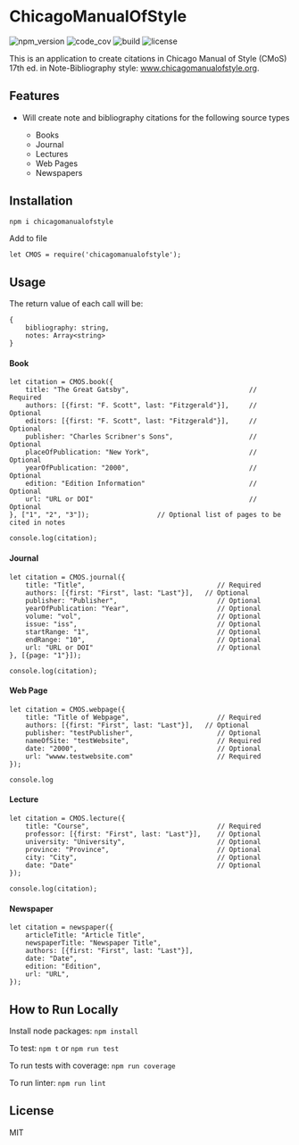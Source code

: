 # ChicagoManualOfStyle

![npm_version](https://img.shields.io/npm/v/chicagomanualofstyle)
![code_cov](https://img.shields.io/codecov/c/github/SoorajModi/ChicagoManualOfStyle)
![build](https://img.shields.io/github/workflow/status/SoorajModi/ChicagoManualOfStyle/Main)
![license](https://img.shields.io/badge/license-MIT-brightgreen)

This is an application to create citations in Chicago Manual of Style (CMoS) 17th ed. in Note-Bibliography style: www.chicagomanualofstyle.org.

## Features

- Will create note and bibliography citations for the following source types

    - Books
    - Journal
    - Lectures
    - Web Pages
    - Newspapers
    
## Installation

```bash
npm i chicagomanualofstyle
```

Add to file

```
let CMOS = require('chicagomanualofstyle');
```

## Usage

The return value of each call will be:

```
{
    bibliography: string,
    notes: Array<string>
}
```

#### Book

```
let citation = CMOS.book({
    title: "The Great Gatsby",                              // Required
    authors: [{first: "F. Scott", last: "Fitzgerald"}],     // Optional
    editors: [{first: "F. Scott", last: "Fitzgerald"}],     // Optional
    publisher: "Charles Scribner's Sons",                   // Optional
    placeOfPublication: "New York",                         // Optional
    yearOfPublication: "2000",                              // Optional
    edition: "Edition Information"                          // Optional
    url: "URL or DOI"                                       // Optional
}, ["1", "2", "3"]);                 // Optional list of pages to be cited in notes

console.log(citation);
```

#### Journal

```
let citation = CMOS.journal({
    title: "Title",                                 // Required
    authors: [{first: "First", last: "Last"}],   // Optional
    publisher: "Publisher",                         // Optional
    yearOfPublication: "Year",                      // Optional             
    volume: "vol",                                  // Optional
    issue: "iss",                                   // Optional
    startRange: "1",                                // Optional
    endRange: "10",                                 // Optional
    url: "URL or DOI"                               // Optional
}, [{page: "1"}]);

console.log(citation);
```

#### Web Page

```
let citation = CMOS.webpage({
    title: "Title of Webpage",                      // Required
    authors: [{first: "First", last: "Last"}],   // Optional
    publisher: "testPublisher",                     // Optional
    nameOfSite: "testWebsite",                      // Required
    date: "2000",                                   // Optional
    url: "wwww.testwebsite.com"                     // Required
});

console.log
```

#### Lecture

```
let citation = CMOS.lecture({
    title: "Course",                                // Required
    professor: [{first: "First", last: "Last"}],    // Optional
    university: "University",                       // Optional
    province: "Province",                           // Optional
    city: "City",                                   // Optional
    date: "Date"                                    // Optional
}); 

console.log(citation);
```

#### Newspaper

```
let citation = newspaper({
    articleTitle: "Article Title",
    newspaperTitle: "Newspaper Title",
    authors: [{first: "First", last: "Last"}],
    date: "Date",
    edition: "Edition",
    url: "URL",
});
```

## How to Run Locally

Install node packages: `npm install`

To test: `npm t` or `npm run test`

To run tests with coverage: `npm run coverage`

To run linter: `npm run lint`

## License

MIT
